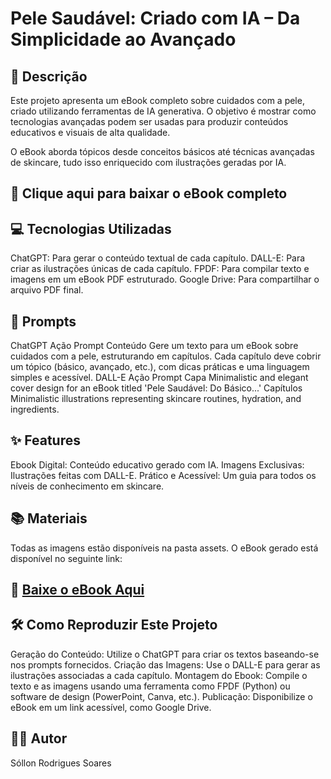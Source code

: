 # Pele Saudável: Criado com IA – Da Simplicidade ao Avançado

## 📒 Descrição
Este projeto apresenta um eBook completo sobre cuidados com a pele, criado utilizando ferramentas de IA generativa. O objetivo é mostrar como tecnologias avançadas podem ser usadas para produzir conteúdos educativos e visuais de alta qualidade.

O eBook aborda tópicos desde conceitos básicos até técnicas avançadas de skincare, tudo isso enriquecido com ilustrações geradas por IA.

## 📕 Clique aqui para baixar o eBook completo

## 💻 Tecnologias Utilizadas

ChatGPT: Para gerar o conteúdo textual de cada capítulo.
DALL-E: Para criar as ilustrações únicas de cada capítulo.
FPDF: Para compilar texto e imagens em um eBook PDF estruturado.
Google Drive: Para compartilhar o arquivo PDF final.

## 🧠 Prompts

ChatGPT
Ação	Prompt
Conteúdo	Gere um texto para um eBook sobre cuidados com a pele, estruturando em capítulos. Cada capítulo deve cobrir um tópico (básico, avançado, etc.), com dicas práticas e uma linguagem simples e acessível.
DALL-E
Ação	Prompt
Capa	Minimalistic and elegant cover design for an eBook titled 'Pele Saudável: Do Básico...'
Capítulos	Minimalistic illustrations representing skincare routines, hydration, and ingredients.

## ✨ Features

Ebook Digital: Conteúdo educativo gerado com IA.
Imagens Exclusivas: Ilustrações feitas com DALL-E.
Prático e Acessível: Um guia para todos os níveis de conhecimento em skincare.

## 📚 Materiais

Todas as imagens estão disponíveis na pasta assets.
O eBook gerado está disponível no seguinte link:

## 📕 [Baixe o eBook Aqui](https://drive.google.com/file/d/1Gj-RTeBDEhbB605QPnUthpAXLcaZnLN1/view?usp=sharing)



## 🛠️ Como Reproduzir Este Projeto

Geração do Conteúdo:
Utilize o ChatGPT para criar os textos baseando-se nos prompts fornecidos.
Criação das Imagens:
Use o DALL-E para gerar as ilustrações associadas a cada capítulo.
Montagem do Ebook:
Compile o texto e as imagens usando uma ferramenta como FPDF (Python) ou software de design (PowerPoint, Canva, etc.).
Publicação:
Disponibilize o eBook em um link acessível, como Google Drive.

## 👨‍💻 Autor

Sóllon Rodrigues Soares
